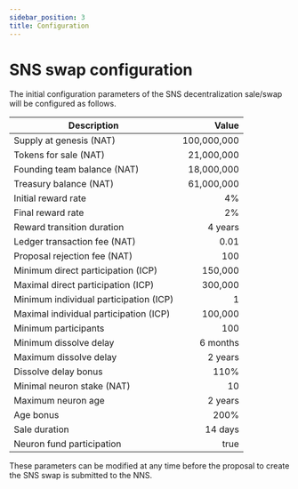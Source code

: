 ```yaml
---
sidebar_position: 3
title: Configuration
---
```


# SNS swap configuration

The initial configuration parameters of the SNS decentralization sale/swap will be configured as follows. 

| Description | Value |
| ----------- | ----: |
| Supply at genesis (NAT) | 100,000,000 |
| Tokens for sale (NAT) | 21,000,000 |
| Founding team balance (NAT) | 18,000,000 |
| Treasury balance (NAT) | 61,000,000 |
| Initial reward rate | 4% |
| Final reward rate | 2% |
| Reward transition duration | 4 years |
| Ledger transaction fee (NAT) | 0.01 |
| Proposal rejection fee (NAT) | 100 |
| Minimum direct participation (ICP) | 150,000 |
| Maximal direct participation (ICP) | 300,000 |
| Minimum individual participation (ICP) | 1 |
| Maximal individual participation (ICP) | 100,000 |
| Minimum participants | 100 |
| Minimum dissolve delay | 6 months |
| Maximum dissolve delay | 2 years |
| Dissolve delay bonus | 110% |
| Minimal neuron stake (NAT) | 10 |
| Maximum neuron age | 2 years |
| Age bonus | 200% |
| Sale duration | 14 days |
| Neuron fund participation | true |

These parameters can be modified at any time before the proposal to create the SNS swap is submitted to the NNS.
